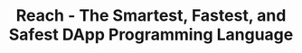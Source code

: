 ---
title: "Reach - The Smartest, Fastest, and Safest DApp Programming Language"
description: "This documentation will give you an understanding of everything about Reach, providing tutorials and workshops you can attempt, guide on downloading and installing Reach to your device, and all you need to know about Reach - the language, compiled output, frontends, networks, RPC server, and troubleshooting."
type: "tutorial"
category: "Algorand Integrations, Algorand Components"
difficulty: "Intermediate"
summary: "Understanding Reach and its capabilities"
file_path: ""
image: "https://assets-global.website-files.com/5e39e095596498a8b9624af1/5ffca6e3e0d8ad9231cc2af6_Portfolio-course---final.png"
link: "https://docs.reach.sh/"
status: "open"
---